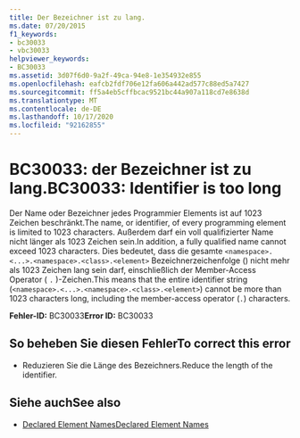 ```yaml
---
title: Der Bezeichner ist zu lang.
ms.date: 07/20/2015
f1_keywords:
- bc30033
- vbc30033
helpviewer_keywords:
- BC30033
ms.assetid: 3d07f6d0-9a2f-49ca-94e8-1e354932e855
ms.openlocfilehash: eafcb2fdf706e12fa606a442ad577c88ed5a7427
ms.sourcegitcommit: ff5a4eb5cffbcac9521bc44a907a118cd7e8638d
ms.translationtype: MT
ms.contentlocale: de-DE
ms.lasthandoff: 10/17/2020
ms.locfileid: "92162855"
---
```

# <a name="bc30033-identifier-is-too-long"></a><span data-ttu-id="2c5a0-102">BC30033: der Bezeichner ist zu lang.</span><span class="sxs-lookup"><span data-stu-id="2c5a0-102">BC30033: Identifier is too long</span></span>

<span data-ttu-id="2c5a0-103">Der Name oder Bezeichner jedes Programmier Elements ist auf 1023 Zeichen beschränkt.</span><span class="sxs-lookup"><span data-stu-id="2c5a0-103">The name, or identifier, of every programming element is limited to 1023 characters.</span></span> <span data-ttu-id="2c5a0-104">Außerdem darf ein voll qualifizierter Name nicht länger als 1023 Zeichen sein.</span><span class="sxs-lookup"><span data-stu-id="2c5a0-104">In addition, a fully qualified name cannot exceed 1023 characters.</span></span> <span data-ttu-id="2c5a0-105">Dies bedeutet, dass die gesamte `<namespace>.<...>.<namespace>.<class>.<element>` Bezeichnerzeichenfolge () nicht mehr als 1023 Zeichen lang sein darf, einschließlich der Member-Access Operator ( `.` )-Zeichen.</span><span class="sxs-lookup"><span data-stu-id="2c5a0-105">This means that the entire identifier string (`<namespace>.<...>.<namespace>.<class>.<element>`) cannot be more than 1023 characters long, including the member-access operator (`.`) characters.</span></span>

 <span data-ttu-id="2c5a0-106">**Fehler-ID:** BC30033</span><span class="sxs-lookup"><span data-stu-id="2c5a0-106">**Error ID:** BC30033</span></span>

## <a name="to-correct-this-error"></a><span data-ttu-id="2c5a0-107">So beheben Sie diesen Fehler</span><span class="sxs-lookup"><span data-stu-id="2c5a0-107">To correct this error</span></span>

- <span data-ttu-id="2c5a0-108">Reduzieren Sie die Länge des Bezeichners.</span><span class="sxs-lookup"><span data-stu-id="2c5a0-108">Reduce the length of the identifier.</span></span>

## <a name="see-also"></a><span data-ttu-id="2c5a0-109">Siehe auch</span><span class="sxs-lookup"><span data-stu-id="2c5a0-109">See also</span></span>

- [<span data-ttu-id="2c5a0-110">Declared Element Names</span><span class="sxs-lookup"><span data-stu-id="2c5a0-110">Declared Element Names</span></span>](../../programming-guide/language-features/declared-elements/declared-element-names.md)
